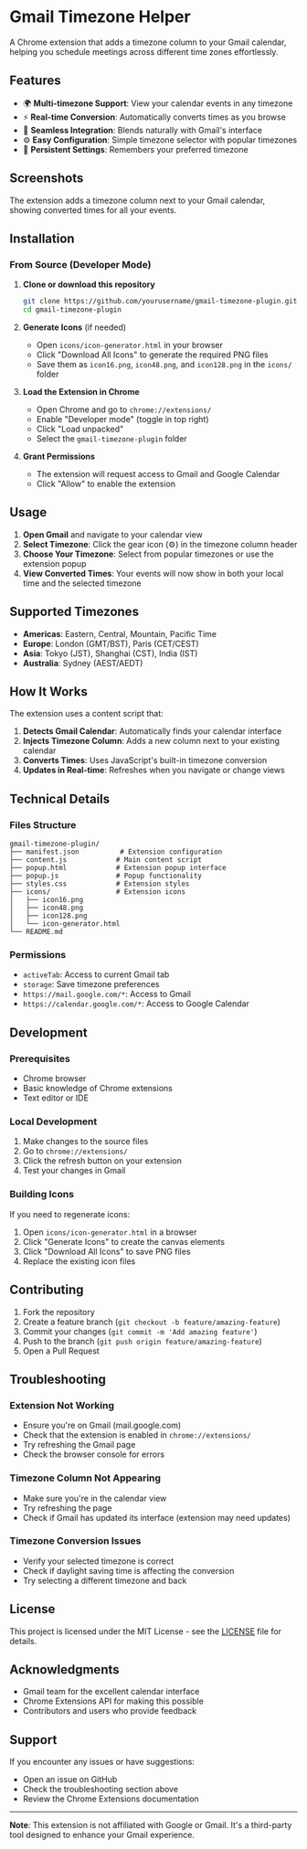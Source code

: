 # Gmail Timezone Helper

A Chrome extension that adds a timezone column to your Gmail calendar, helping you schedule meetings across different time zones effortlessly.

## Features

- 🌍 **Multi-timezone Support**: View your calendar events in any timezone
- ⚡ **Real-time Conversion**: Automatically converts times as you browse
- 🎨 **Seamless Integration**: Blends naturally with Gmail's interface
- ⚙️ **Easy Configuration**: Simple timezone selector with popular timezones
- 💾 **Persistent Settings**: Remembers your preferred timezone

## Screenshots

The extension adds a timezone column next to your Gmail calendar, showing converted times for all your events.

## Installation

### From Source (Developer Mode)

1. **Clone or download this repository**
   ```bash
   git clone https://github.com/yourusername/gmail-timezone-plugin.git
   cd gmail-timezone-plugin
   ```

2. **Generate Icons** (if needed)
   - Open `icons/icon-generator.html` in your browser
   - Click "Download All Icons" to generate the required PNG files
   - Save them as `icon16.png`, `icon48.png`, and `icon128.png` in the `icons/` folder

3. **Load the Extension in Chrome**
   - Open Chrome and go to `chrome://extensions/`
   - Enable "Developer mode" (toggle in top right)
   - Click "Load unpacked"
   - Select the `gmail-timezone-plugin` folder

4. **Grant Permissions**
   - The extension will request access to Gmail and Google Calendar
   - Click "Allow" to enable the extension

## Usage

1. **Open Gmail** and navigate to your calendar view
2. **Select Timezone**: Click the gear icon (⚙️) in the timezone column header
3. **Choose Your Timezone**: Select from popular timezones or use the extension popup
4. **View Converted Times**: Your events will now show in both your local time and the selected timezone

## Supported Timezones

- **Americas**: Eastern, Central, Mountain, Pacific Time
- **Europe**: London (GMT/BST), Paris (CET/CEST)
- **Asia**: Tokyo (JST), Shanghai (CST), India (IST)
- **Australia**: Sydney (AEST/AEDT)

## How It Works

The extension uses a content script that:
1. **Detects Gmail Calendar**: Automatically finds your calendar interface
2. **Injects Timezone Column**: Adds a new column next to your existing calendar
3. **Converts Times**: Uses JavaScript's built-in timezone conversion
4. **Updates in Real-time**: Refreshes when you navigate or change views

## Technical Details

### Files Structure
```
gmail-timezone-plugin/
├── manifest.json          # Extension configuration
├── content.js            # Main content script
├── popup.html            # Extension popup interface
├── popup.js              # Popup functionality
├── styles.css            # Extension styles
├── icons/                # Extension icons
│   ├── icon16.png
│   ├── icon48.png
│   ├── icon128.png
│   └── icon-generator.html
└── README.md
```

### Permissions
- `activeTab`: Access to current Gmail tab
- `storage`: Save timezone preferences
- `https://mail.google.com/*`: Access to Gmail
- `https://calendar.google.com/*`: Access to Google Calendar

## Development

### Prerequisites
- Chrome browser
- Basic knowledge of Chrome extensions
- Text editor or IDE

### Local Development
1. Make changes to the source files
2. Go to `chrome://extensions/`
3. Click the refresh button on your extension
4. Test your changes in Gmail

### Building Icons
If you need to regenerate icons:
1. Open `icons/icon-generator.html` in a browser
2. Click "Generate Icons" to create the canvas elements
3. Click "Download All Icons" to save PNG files
4. Replace the existing icon files

## Contributing

1. Fork the repository
2. Create a feature branch (`git checkout -b feature/amazing-feature`)
3. Commit your changes (`git commit -m 'Add amazing feature'`)
4. Push to the branch (`git push origin feature/amazing-feature`)
5. Open a Pull Request

## Troubleshooting

### Extension Not Working
- Ensure you're on Gmail (mail.google.com)
- Check that the extension is enabled in `chrome://extensions/`
- Try refreshing the Gmail page
- Check the browser console for errors

### Timezone Column Not Appearing
- Make sure you're in the calendar view
- Try refreshing the page
- Check if Gmail has updated its interface (extension may need updates)

### Timezone Conversion Issues
- Verify your selected timezone is correct
- Check if daylight saving time is affecting the conversion
- Try selecting a different timezone and back

## License

This project is licensed under the MIT License - see the [LICENSE](LICENSE) file for details.

## Acknowledgments

- Gmail team for the excellent calendar interface
- Chrome Extensions API for making this possible
- Contributors and users who provide feedback

## Support

If you encounter any issues or have suggestions:
- Open an issue on GitHub
- Check the troubleshooting section above
- Review the Chrome Extensions documentation

---

**Note**: This extension is not affiliated with Google or Gmail. It's a third-party tool designed to enhance your Gmail experience.

